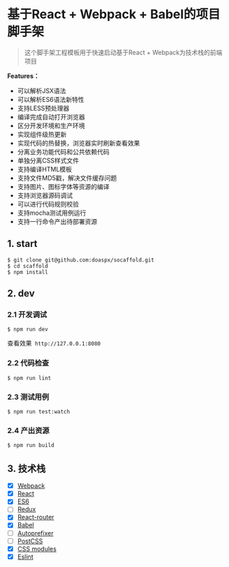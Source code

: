 # 基于React + Webpack + Babel的项目脚手架

> 这个脚手架工程模板用于快速启动基于React + Webpack为技术栈的前端项目

**Features：**

- 可以解析JSX语法
- 可以解析ES6语法新特性
- 支持LESS预处理器
- 编译完成自动打开浏览器
- 区分开发环境和生产环境
- 实现组件级热更新
- 实现代码的热替换，浏览器实时刷新查看效果
- 分离业务功能代码和公共依赖代码
- 单独分离CSS样式文件
- 支持编译HTML模板
- 支持文件MD5戳，解决文件缓存问题
- 支持图片、图标字体等资源的编译
- 支持浏览器源码调试
- 可以进行代码规则校验
- 支持mocha测试用例运行
- 支持一行命令产出待部署资源

## 1. start

```
$ git clone git@github.com:doaspx/socaffold.git
$ cd scaffold
$ npm install
```
## 2. dev
### 2.1 开发调试
```
$ npm run dev
```

查看效果` http://127.0.0.1:8080`

### 2.2 代码检查
```
$ npm run lint
```

### 2.3 测试用例
```
$ npm run test:watch
```

### 2.4 产出资源
```
$ npm run build
```

## 3. 技术栈

- [x] [Webpack](https://webpack.github.io)
- [x] [React](https://facebook.github.io/react/)
- [x] [ES6](http://es6.ruanyifeng.com/)
- [ ] [Redux](https://github.com/rackt/redux)
- [x] [React-router](https://github.com/rackt/react-router-redux)
- [x] [Babel](https://babeljs.io/)
- [ ] [Autoprefixer](https://github.com/postcss/autoprefixer)
- [ ] [PostCSS](https://github.com/postcss/postcss)
- [x] [CSS modules](https://github.com/outpunk/postcss-modules)
- [x] [Eslint](https://github.com/eslint/eslint)
